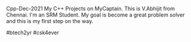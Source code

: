 Cpp-Dec-2021
My C++ Projects on MyCaptain. This is V.Abhijit from Chennai. I'm an SRM Student. My goal is become a great problem solver and this is my first step on the way.

#btech2yr #csk4ever
